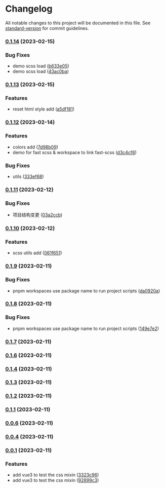 # Changelog

All notable changes to this project will be documented in this file. See [standard-version](https://github.com/conventional-changelog/standard-version) for commit guidelines.

### [0.1.14](https://github.com/laoer536/fast-scss/compare/v0.1.13...v0.1.14) (2023-02-15)


### Bug Fixes

* demo scss load ([b633e05](https://github.com/laoer536/fast-scss/commit/b633e05030f9cffde46cc91cd54bcfe4573a2a3c))
* demo scss load ([43ac0ba](https://github.com/laoer536/fast-scss/commit/43ac0bad74fb474bac0c1cd0b263f30e931f1979))

### [0.1.13](https://github.com/laoer536/fast-scss/compare/v0.1.12...v0.1.13) (2023-02-15)


### Features

* reset html style add ([a5df181](https://github.com/laoer536/fast-scss/commit/a5df181892f798e71cdb4e3a4a22565ac979d087))

### [0.1.12](https://github.com/laoer536/fast-scss/compare/v0.1.11...v0.1.12) (2023-02-14)


### Features

* colors add ([7d98b09](https://github.com/laoer536/fast-scss/commit/7d98b09afca51fc8e53efdcc8ddbb3ea226f1f6b))
* demo for fast scss & workspace to link fast-scss ([d3c4cf8](https://github.com/laoer536/fast-scss/commit/d3c4cf80182db289277aacd82a41291d11f259da))


### Bug Fixes

* utils ([333ef68](https://github.com/laoer536/fast-scss/commit/333ef689cfa6585b10cb3f36fbf5f33c1c10f688))

### [0.1.11](https://github.com/laoer536/fast-scss/compare/v0.1.10...v0.1.11) (2023-02-12)


### Bug Fixes

* 项目结构变更 ([03a2ccb](https://github.com/laoer536/fast-scss/commit/03a2ccbf5292a08b11db18c5428e47cecb07bf19))

### [0.1.10](https://github.com/laoer536/fast-scss/compare/v0.1.9...v0.1.10) (2023-02-12)


### Features

* scss utils add ([061f651](https://github.com/laoer536/fast-scss/commit/061f65108624873f4003f39edd7d81f2b17f1e2c))

### [0.1.9](https://github.com/laoer536/fast-scss/compare/v0.1.8...v0.1.9) (2023-02-11)


### Bug Fixes

* pnpm workspaces use package name to run project scripts ([da0920a](https://github.com/laoer536/fast-scss/commit/da0920a41ee0ec07fe74adec7d32ff20ac66b667))

### [0.1.8](https://github.com/laoer536/fast-scss/compare/v0.1.7...v0.1.8) (2023-02-11)


### Bug Fixes

* pnpm workspaces use package name to run project scripts ([149e7e2](https://github.com/laoer536/fast-scss/commit/149e7e25c645147fb490d416602370c5385c56f5))

### [0.1.7](https://github.com/laoer536/fast-scss/compare/v0.1.6...v0.1.7) (2023-02-11)

### [0.1.6](https://github.com/laoer536/fast-scss/compare/v0.0.12...v0.1.6) (2023-02-11)

### [0.1.4](https://github.com/laoer536/fast-scss/compare/v0.0.11...v0.1.4) (2023-02-11)

### [0.1.3](https://github.com/laoer536/fast-scss/compare/v0.0.10...v0.1.3) (2023-02-11)

### [0.1.2](https://github.com/laoer536/fast-scss/compare/v0.0.9...v0.1.2) (2023-02-11)

### [0.1.1](https://github.com/laoer536/fast-scss/compare/v0.0.8...v0.1.1) (2023-02-11)

### [0.0.6](https://github.com/laoer536/fast-scss/compare/v0.0.7...v0.0.6) (2023-02-11)

### [0.0.4](https://github.com/laoer536/fast-scss/compare/v0.0.6...v0.0.4) (2023-02-11)

### [0.0.1](https://github.com/laoer536/fast-scss/compare/v0.0.3...v0.0.1) (2023-02-11)


### Features

* add vue3 to test the css mixin ([3323c96](https://github.com/laoer536/fast-scss/commit/3323c96febeb3d76843bbfd6dcfaf7084dfdf20b))
* add vue3 to test the css mixin ([92899c3](https://github.com/laoer536/fast-scss/commit/92899c38cd57b1c05bedd2d13ea6d47dbe5ad83c))
